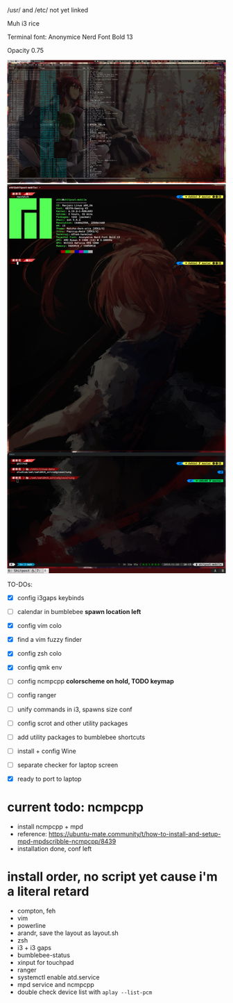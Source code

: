 /usr/ and /etc/ not yet linked

Muh i3 rice

Terminal font: Anonymice Nerd Font Bold 13

Opacity 0.75

![muh chinese waifoo](https://github.com/mnpqraven/dotfiles/blob/master/preview2.png?raw=true)
![muh chinese waifoo](https://github.com/mnpqraven/dotfiles/blob/master/preview.png?raw=true)

TO-DOs:
- [x] config i3gaps keybinds
- [ ] calendar in bumblebee **spawn location left**
- [x] config vim colo
- [x] find a vim fuzzy finder
- [x] config zsh colo
- [x] config qmk env
- [ ] config ncmpcpp **colorscheme on hold, TODO keymap**
- [ ] config ranger
- [ ] unify commands in i3, spawns size conf
- [ ] config scrot and other utility packages
- [ ] add utility packages to bumblebee shortcuts
- [ ] install + config Wine

- [ ] separate checker for laptop screen
- [x] ready to port to laptop

# current todo: ncmpcpp
- install ncmpcpp + mpd
- reference: https://ubuntu-mate.community/t/how-to-install-and-setup-mpd-mpdscribble-ncmpcpp/8439
- installation done, conf left

# install order, no script yet cause i'm a literal retard
- compton, feh
- vim
- powerline
- arandr, save the layout as layout.sh
- zsh
- i3 + i3 gaps
- bumblebee-status
- xinput for touchpad
- ranger
- systemctl enable atd.service
- mpd service and ncmpcpp
- double check device list with `aplay --list-pcm`
